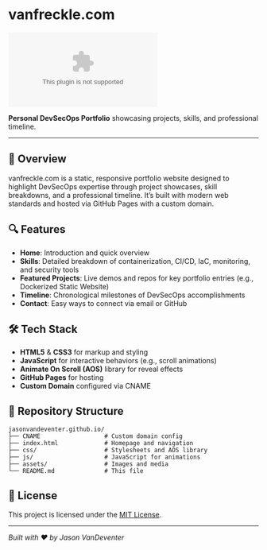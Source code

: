 # vanfreckle.com

[![Live Site Status](https://img.shields.io/website-up-down-green-red/https/vanfreckle.com)](https://vanfreckle.com)

**Personal DevSecOps Portfolio** showcasing projects, skills, and professional timeline.

---

## 🚀 Overview

vanfreckle.com is a static, responsive portfolio website designed to highlight DevSecOps expertise through project showcases, skill breakdowns, and a professional timeline. It’s built with modern web standards and hosted via GitHub Pages with a custom domain.

## 🔍 Features

* **Home**: Introduction and quick overview
* **Skills**: Detailed breakdown of containerization, CI/CD, IaC, monitoring, and security tools
* **Featured Projects**: Live demos and repos for key portfolio entries (e.g., Dockerized Static Website)
* **Timeline**: Chronological milestones of DevSecOps accomplishments
* **Contact**: Easy ways to connect via email or GitHub

## 🛠️ Tech Stack

* **HTML5** & **CSS3** for markup and styling
* **JavaScript** for interactive behaviors (e.g., scroll animations)
* **Animate On Scroll (AOS)** library for reveal effects
* **GitHub Pages** for hosting
* **Custom Domain** configured via CNAME

## 📁 Repository Structure

```text
jasonvandeventer.github.io/  
├── CNAME                  # Custom domain config  
├── index.html             # Homepage and navigation  
├── css/                   # Stylesheets and AOS library  
├── js/                    # JavaScript for animations  
├── assets/                # Images and media  
└── README.md              # This file  
```

## 📄 License

This project is licensed under the [MIT License](https://opensource.org/licenses/MIT).

---

*Built with ❤️ by Jason VanDeventer*
